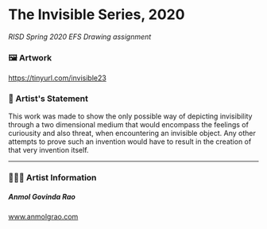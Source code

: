 # The Invisible Series, 2020

*RISD Spring 2020 EFS Drawing assignment*

### 🖼 Artwork
https://tinyurl.com/invisible23

### 📄 Artist's Statement
This work was made to show the only possible way of depicting invisibility through a two dimensional medium that would encompass the feelings of curiousity and also threat, when encountering an invisible object. Any other attempts to prove such an invention would have to result in the creation of that very invention itself.

----
### 👨🏾‍💻 Artist Information 
##### Anmol Govinda Rao
www.anmolgrao.com

